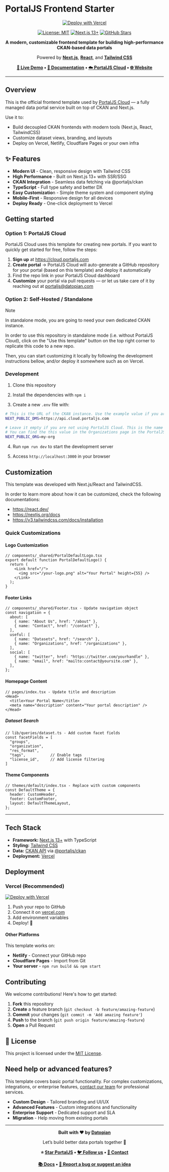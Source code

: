 # PortalJS Frontend Starter

<div align="center">

[![Deploy with Vercel](https://vercel.com/button)](https://vercel.com/import/project?template=https://github.com/datopian/portaljs-frontend-starter)

[![License: MIT](https://img.shields.io/badge/License-MIT-yellow.svg)](https://opensource.org/licenses/MIT) [![Next.js 13+](https://img.shields.io/badge/Next.js-13%2B-black?logo=next.js&logoColor=white)](https://nextjs.org/) [![GitHub Stars](https://img.shields.io/github/stars/datopian/portaljs?style=social)](https://github.com/datopian/portaljs/stargazers)

**A modern, customizable frontend template for building high-performance CKAN-based data portals**

Powered by **[Next.js](https://nextjs.org)**, **[React](https://react.dev/)**, and **[Tailwind CSS](https://tailwindcss.com/)**

**[🚀 Live Demo](https://portaljs-cloud-frontend-template.vercel.app/) • [📖 Documentation](https://portaljs.com/docs) • [☁️ PortalJS Cloud](https://cloud.portaljs.com/) • [🌐 Website](https://portaljs.com/)**

</div>

---

## Overview

This is the official frontend template used by [PortalJS Cloud](https://cloud.portaljs.com) — a fully managed data portal service built on top of CKAN and Next.js.

Use it to:

- Build decoupled CKAN frontends with modern tools (Next.js, React, TailwindCSS)
- Customize dataset views, branding, and layouts
- Deploy on Vercel, Netlify, Cloudflare Pages or your own infra

## ✨ Features

- **Modern UI** - Clean, responsive design with Tailwind CSS
- **High Performance** - Built on Next.js 13+ with SSR/SSG
- **CKAN Integration** - Seamless data fetching via @portaljs/ckan
- **TypeScript** - Full type safety and better DX
- **Easy Customizatio**n - Simple theme system and component styling
- **Mobile-First** - Responsive design for all devices
- **Deploy Ready** - One-click deployment to Vercel

## Getting started

### Option 1: PortalJS Cloud

PortalJS Cloud uses this template for creating new portals. If you want to quickly get started for free, follow the steps:

1. **Sign up** at <https://cloud.portaljs.com>
2. **Create portal** → PortalJS Cloud will auto-generate a GitHub repository for your portal (based on this template) and deploy it automatically
3. Find the repo link in your PortalJS Cloud dashboard
4. **Customize** your portal via pull requests — or let us take care of it by reaching out at portaljs@datopian.com

### Option 2: Self-Hosted / Standalone

> [!note]
> In standalone mode, you are going to need your own dedicated CKAN instance.

In order to use this repository in standalone mode (i.e. without PortalJS Cloud), click on the "Use this template" button on the top right corner to replicate this code to a new repo.

Then, you can start customizing it locally by following the development instructions bellow, and/or deploy it somewhere such as on Vercel.

### Development

1) Clone this repository

2) Install the dependencies with `npm i`

3) Create a new `.env` file with:

```bash
# This is the URL of the CKAN instance. Use the example value if you are using PortalJS Cloud.
NEXT_PUBLIC_DMS=https://api.cloud.portaljs.com

# Leave it empty if you are not using PortalJS Cloud. This is the name of the main organization for your portal in PortalJS Cloud.
# You can find the this value in the Organizations page in the PortalJS Cloud dashboard.
NEXT_PUBLIC_ORG=my-org
```

4) Run `npm run dev` to start the development server

5) Access `http://localhost:3000` in your browser

## Customization

This template was developed with Next.js/React and TailwindCSS.

In order to learn more about how it can be customized, check the following documentations:

- https://react.dev/
- https://nextjs.org/docs
- https://v3.tailwindcss.com/docs/installation

### Quick Customizations

#### Logo Customization

```tsx
// components/_shared/PortalDefaultLogo.tsx
export default function PortalDefaultLogo() {
  return (
    <Link href="/">
      <img src="/your-logo.png" alt="Your Portal" height={55} />
    </Link>
  );
}
```

#### Footer Links

```tsx
// components/_shared/Footer.tsx - Update navigation object
const navigation = {
  about: [
    { name: "About Us", href: "/about" },
    { name: "Contact", href: "/contact" },
  ],
  useful: [
    { name: "Datasets", href: "/search" },
    { name: "Organizations", href: "/organizations" },
  ],
  social: [
    { name: "twitter", href: "https://twitter.com/yourhandle" },
    { name: "email", href: "mailto:contact@yoursite.com" },
  ],
};
```

#### Homepage Content

```tsx
// pages/index.tsx - Update title and description
<Head>
  <title>Your Portal Name</title>
  <meta name="description" content="Your portal description" />
</Head>
```

##### Dataset Search

```tsx
// lib/queries/dataset.ts - Add custom facet fields
const facetFields = [
  "groups",
  "organization",
  "res_format",
  "tags",           // Enable tags
  "license_id",     // Add license filtering
]
```

#### Theme Components

```tsx
// themes/default/index.tsx - Replace with custom components
const DefaultTheme = {
  header: CustomHeader,
  footer: CustomFooter,
  layout: DefaultThemeLayout,
};
```

---

## Tech Stack

- **Framework:** [Next.js 13+](https://nextjs.org/) with TypeScript
- **Styling:** [Tailwind CSS](https://tailwindcss.com/)
- **Data:** [CKAN API](https://docs.ckan.org/en/2.10/api/) via [@portaljs/ckan](https://www.npmjs.com/package/@portaljs/ckan)
- **Deployment:** [Vercel](https://vercel.com/)

## Deployment

### Vercel (Recommended)

[![Deploy with Vercel](https://vercel.com/button)](https://vercel.com/new/clone?repository-url=https%3A%2F%2Fgithub.com%2Fdatopian%2Fportaljs-frontend-starter&env=NEXT_PUBLIC_DMS&envDescription=DMS%20endpoint%2C%20e.g.%2C%20a%20CKAN%20instance%20URL.%20For%20testing%20purposes%2C%20you%20can%20use%20https%3A%2F%2Fapi.cloud.portaljs.com%2F&project-name=my-portaljs-app&repository-name=my-portaljs-app)

1. Push your repo to GitHub
2. Connect it on [vercel.com](https://vercel.com/)
3. Add environment variables
4. Deploy! 🎉

#### Other Platforms

This template works on:
- **Netlify** - Connect your GitHub repo
- **Cloudflare Pages** - Import from Git
- **Your server** - `npm run build && npm start`

## Contributing

We welcome contributions! Here's how to get started:

1. **Fork** this repository
2. **Create** a feature branch (`git checkout -b feature/amazing-feature`)
3. **Commit** your changes (`git commit -m 'Add amazing feature'`)
4. **Push** to the branch (`git push origin feature/amazing-feature`)
5. **Open** a Pull Request

## 📄 License

This project is licensed under the [MIT License](https://opensource.org/licenses/MIT).

## Need help or advanced features?

This template covers basic portal functionality. For complex customizations, integrations, or enterprise features, [contact our team](mailto:portaljs@datopian.com) for professional services.

- **Custom Design** - Tailored branding and UI/UX
- **Advanced Features** - Custom integrations and functionality
- **Enterprise Support** - Dedicated support and SLA
- **Migration** - Help moving from existing portals

---

<div align="center">

**Built with ❤️ by [Datopian](https://datopian.com/)**

Let’s build better data portals together 🚀

**⭐️ [Star PortalJS](https://github.com/datopian/portaljs) • [🐦 Follow us](https://www.linkedin.com/company/10340373) • [💬 Contact](mailto:portaljs@datopian.com)**

**[📚 Docs](https://portaljs.com/docs) • [ 🐛 Report a bug or suggest an idea](https://github.com/datopian/portaljs/issues)**

</div>